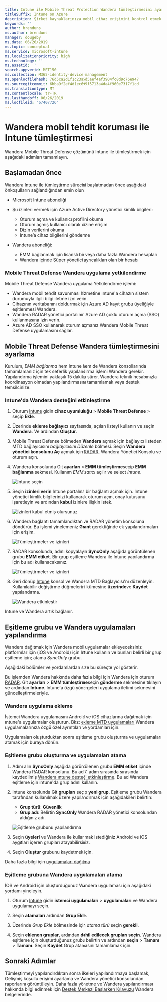 ```yaml
---
title: Intune ile Mobile Threat Protection Wandera tümleştirmesini ayarlama
titleSuffix: Intune on Azure
description: Şirket kaynaklarınıza mobil cihaz erişimini kontrol etmek Intune Wandera mobil tehdit koruma çözümüyle ayarlama yapma.
keywords: ''
author: brenduns
ms.author: brenduns
manager: dougeby
ms.date: 06/26/2019
ms.topic: conceptual
ms.service: microsoft-intune
ms.localizationpriority: high
ms.technology: ''
ms.assetid: ''
search.appverid: MET150
ms.collection: M365-identity-device-management
ms.openlocfilehash: 76d5ca2d1f1c23a5d5aef4af3904fc8d9c76e947
ms.sourcegitcommit: 6bba9f2ef4d1ec699f5713a4da4f960e7317f1cd
ms.translationtype: MT
ms.contentlocale: tr-TR
ms.lasthandoff: 06/26/2019
ms.locfileid: "67407726"
---
```

# <a name="integrate-wandera-mobile-threat-protection-with-intune"></a>Wandera mobil tehdit koruması ile Intune tümleştirmesi  

Wandera Mobile Threat Defense çözümünü Intune ile tümleştirmek için aşağıdaki adımları tamamlayın.  

## <a name="before-you-begin"></a>Başlamadan önce  

Wandera Intune ile tümleştirme sürecini başlatmadan önce aşağıdaki önkoşulların sağlandığından emin olun:
- Microsoft Intune aboneliği  
- Şu izinleri vermek için Azure Active Directory yönetici kimlik bilgileri:  
  - Oturum açma ve kullanıcı profilini okuma  
  - Oturum açmış kullanıcı olarak dizine erişim  
  - Dizin verilerini okuma  
  - Intune’a cihaz bilgilerini gönderme  

- Wandera aboneliği:
  - EMM bağlanmak için lisanslı bir veya daha fazla Wandera hesapları  
  - Wandera içinde Süper yönetici ayrıcalıkları olan bir hesabı  
 
### <a name="wandera-mobile-threat-defense-app-authorization"></a>Mobile Threat Defense Wandera uygulama yetkilendirme  

Mobile Threat Defense Wandera uygulama Yetkilendirme işlemi:  
- Wandera mobil tehdit savunması hizmetine ıntune'a cihazın sistem durumuyla ilgili bilgi iletme izni verin.  
- Cihazının veritabanını doldurmak için Azure AD kayıt grubu üyeliğiyle eşitlenmesi Wandera.  
- Wandera RADAR yönetici portalının Azure AD çoklu oturum açma (SSO) kullanmasına izin verin.  
- Azure AD SSO kullanarak oturum açmanız Wandera Mobile Threat Defense uygulamasını sağlar.  


## <a name="set-up-wandera-mobile-threat-defense-integration"></a>Mobile Threat Defense Wandera tümleştirmesini ayarlama  
Kurulum, *EMM bağlanma* hem Intune hem de Wandera konsollarında tamamlamanız için tek seferlik yapılandırma işlemi Wandera gerekir. Yapılandırma işlemini yaklaşık 15 dakika sürer. Wandera teknik hesabınızla koordinasyon olmadan yapılandırmasını tamamlamak veya destek temsilcinize.  

### <a name="enable-support-for-wandera-in-intune"></a>Intune'da Wandera desteğini etkinleştirme
1. Oturum [Intune](https://go.microsoft.com/fwlink/?linkid=2090973) gidin **cihaz uyumluluğu** > **Mobile Threat Defense** > seçip **Ekle**.

2. Üzerinde **ekleme bağlayıcı** sayfasında, açılan listeyi kullanın ve seçin **Wandera**. Ve ardından **Oluştur**.  

3. Mobile Threat Defense bölmeden **Wandera** açmak için bağlayıcı listeden MTD bağlayıcısını *bağlayıcısını Düzenle* bölmesi. Seçin **Wandera yönetici konsolunu Aç** açmak için [RADAR](https://radar.wandera.com/login), Wandera Yönetici Konsolu ve oturum açın. 

4. Wandera konsolunda Git **ayarları** > **EMM tümleştirme**seçip **EMM bağlanma** sekmesi. Kullanım *EMM satıcı* açılır ve select *Intune*.

   ![Intune seçin](media/wandera-mtd-connector-integration/set-up-intune-in-radar.png)

5. Seçin **izinleri verin** Intune portalına bir bağlantı açmak için. Intune yönetici kimlik bilgilerinizi kullanarak oturum açın, onay kutusunu işaretleyin ve ardından **kabul** izinlere ilişkin istek.  

   ![İzinleri kabul etmiş olursunuz](media/wandera-mtd-connector-integration/permissions.png) 

6. Wandera bağlantı tamamlandıktan ve RADAR yönetim konsoluna döndürür. Bu işlemi yinelemeniz **Grant** gerektiğinde ek yapılandırmaları için erişim.  

   ![Tümleştirmeler ve izinleri](media/wandera-mtd-connector-integration/integrations-and-permissions.png) 

7. RADAR konsolunda, adını kopyalayın **SyncOnly** aşağıda görüntülenen grubu **EMM etiket**. Bir grup eşitleme Wandera ile Intune yapılandırma için bu adı kullanacaksınız.

   ![Tümleştirmeler ve izinleri](media/wandera-mtd-connector-integration/sync-group-name.png) 

8. Geri dönüp [Intune](https://go.microsoft.com/fwlink/?linkid=2090973) konsol ve Wandera MTD Bağlayıcısı'nı düzenleyin. Kullanılabilir değiştirme düğmelerini kümesine **üzerinde**ve **Kaydet** yapılandırma.  

   ![Wandera etkinleştir](media/wandera-mtd-connector-integration/enable-wandera.png) 

Intune ve Wandera artık bağlanır.  

## <a name="configure-the-wandera-applications-and-synchronization-group"></a>Eşitleme grubu ve Wandera uygulamaları yapılandırma  
Wandera dağıtmak için Wandera mobil uygulamalar ekleyeceksiniz platformlar için (iOS ve Android) için Intune kullanın ve bunları belirli bir grup eşitleme için; atama *SyncOnly* grubu. 

Aşağıdaki bölümler ve yordamlardan size bu süreçte yol gösterir.

Bu işlemden Wandera hakkında daha fazla bilgi için Wandera için oturum [RADAR](https://radar.wandera.com/login). Git **ayarları** > **EMM tümleştirme**seçin **gönderme** sekmesine tıklayın ve ardından **Intune**. Intune'a özgü yönergeleri uygulama iletimi sekmesini güncelleştirmeleriyle.  

### <a name="add-the-wandera-apps"></a>Wandera uygulama ekleme  
İstemci Wandera uygulamasını Android ve iOS cihazlarına dağıtmak için ıntune'a uygulamalar oluşturun. Bkz: [ekleme MTD uygulamaları](mtd-apps-ios-app-configuration-policy-add-assign.md) Wandera uygulamalarınıza özgü özel ayrıntıları ve yordamları için.  

Uygulamaları oluşturduktan sonra eşitleme grubu oluşturma ve uygulamaları atamak için buraya dönün.  


### <a name="create-the-synchronization-group-and-assign-the-apps"></a>Eşitleme grubu oluşturma ve uygulamaları atama

1. Adını alın **SyncOnly** aşağıda görüntülenen grubu **EMM etiket** içinde Wandera RADAR konsolunu. Bu ad 7. adım sırasında sırasında kaydedilmiş [Wandera ıntune desteği etkinleştirme](#enable-support-for-wandera-in-intune). Bu ad Wandera eşitleme için ıntune'da grup adını kullanın.  

2. Intune konsolunda Git **grupları** seçip **yeni grup**. Eşitleme grubu Wandera tarafından kullanılmak üzere yapılandırmak için aşağıdakileri belirtin:
   - **Grup türü**: **Güvenlik**
   - **Grup adı**: Belirtin **SyncOnly** Wandera RADAR yönetici konsolundan aldığınız adı.

   ![Eşitleme grubunu yapılandırma](media/wandera-mtd-connector-integration/configure-sync-group.png)

3. Seçin **üyeleri** ve Wandera ile kullanmak istediğiniz Android ve iOS aygıtları içeren grupları atayabilirsiniz.

4. Seçin **Oluştur** grubunu kaydetmek için.

Daha fazla bilgi için [uygulamaları dağıtma](apps-deploy.md)

### <a name="assign-the-wandera-apps-to-the-synchronization-group"></a>Eşitleme grubuna Wandera uygulamaları atama  
İOS ve Android için oluşturduğunuz Wandera uygulaması için aşağıdaki yordamı yineleyin.

1. Oturum [Intune](https://go.microsoft.com/fwlink/?linkid=2090973) gidin **istemci uygulamaları** > **uygulamaları** ve Wandera uygulamayı seçin.  

2. Seçin **atamaları** ardından **Grup Ekle**.  

3. Üzerinde *Grup Ekle* bölmesinde için *atama türü* seçin **gerekli**.

4. Seçin **eklenen gruplar**, ardından **dahil edilecek grupları seçin**. Wandera eşitleme için oluşturduğunuz grubu belirtin ve ardından **seçin** > **Tamam** > **Tamam**. Seçin **Kaydet** Grup atamasını tamamlamak için.  
 

## <a name="next-steps"></a>Sonraki Adımlar  
Tümleştirmeyi yapılandırdıktan sonra ilkeleri yapılandırmaya başlamak, Gelişmiş koşullu erişimi ayarlama ve Wandera yönetici konsolundan raporlarını görüntüleyin. Daha fazla yönetme ve Wandera yapılandırması hakkında bilgi edinmek için [Destek Merkezi Başlarken Kılavuzu](https://radar.wandera.com/?return_to=https://wandera.force.com/Customer/s/getting-started) Wandera belgelerinde.  
 